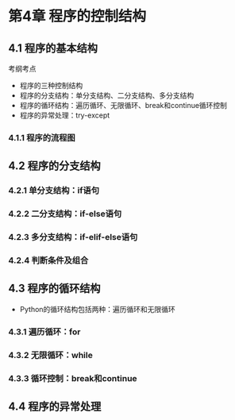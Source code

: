 # 第4章 程序的控制结构

## 4.1 程序的基本结构

考纲考点

- 程序的三种控制结构
- 程序的分支结构：单分支结构、二分支结构、多分支结构
- 程序的循环结构：遍历循环、无限循环、break和continue循环控制
- 程序的异常处理：try-except

### 4.1.1 程序的流程图

## 4.2 程序的分支结构

### 4.2.1 单分支结构：if语句

### 4.2.2 二分支结构：if-else语句

### 4.2.3 多分支结构：if-elif-else语句

### 4.2.4 判断条件及组合

## 4.3 程序的循环结构

- Python的循环结构包括两种：遍历循环和无限循环

### 4.3.1 遍历循环：for

### 4.3.2 无限循环：while

### 4.3.3 循环控制：break和continue

## 4.4 程序的异常处理

